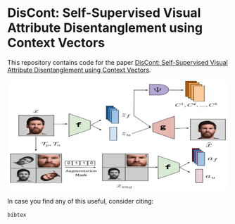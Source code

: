 # DisCont: Self-Supervised Visual Attribute Disentanglement using Context Vectors

This repository contains code for the paper <a href="">DisCont: Self-Supervised Visual Attribute Disentanglement using Context Vectors</a>.

<img src="figure-1.png" width="500" height="250">

In case you find any of this useful, consider citing:
```
bibtex
```

